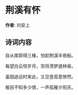 # 荆溪有怀

**作者**: 刘安上

## 诗词内容

自从南郭得三椽，怕趁荆溪半夜船。

每望白云惊岁月，空将清梦遶林泉。

虽因追远时来此，又见登高意惨然。

极目不知多少恨，一声孤雁夕阳天。

